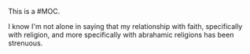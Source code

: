---
---
This is a #MOC.

I know I'm not alone in saying that my relationship with faith, specifically with religion, and more specifically with abrahamic religions has been strenuous. 
